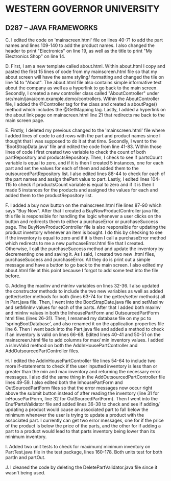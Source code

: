 # WESTERN GOVERNOR UNIVERSITY 
## D287 – JAVA FRAMEWORKS


C.  I edited the code on 'mainscreen.html' file on lines 40-71 to add the part names and lines 109-140 to add the product names. I also changed the header to 
    print "Electronics" on line 19, as well as the title to print "My Electronics Shop" on line 14. 


D.  First, I am a new template called about.html. Within about.html I copy and pasted the first 15 lines of code from my mainscreen.html file so that my about 
    screen will have the same styling/ formatting and changed the tile on line 14 to "About". The about.html file also contains simple informative text about the 
    company as well as a hyperlink to go back to the main screen. Secondly, I created a new controller class called "AboutController" under 
    src/main/java/com.example.demo/controllers. Within the AboutController file, I added the @Controller tag for the class and created a aboutPage() method which
    includes the @GetMapping tag. Lastly, I added a hyperlink on the about link page on mainscreen.html line 21 that redirects me back to the main screen page. 


E.  Firstly, I deleted my previous changed to the 'mainscreen.html' file where I added lines of code to add rows with the part and product names since I thought
    that I was supposed to do it at that time. Secondly, I went to the 'BootStrapData.java' file and edited the code from line 41-83. Within those lines of code 
    I first created two variable to check the count of both partRepository and productsRepository. Then, I check to see if partsCount variable is equal to zero, 
    and if it is then I created 5 instances, one for each part and set the values for each of them and added them to the outsourcedPartRepository list. I also 
    edited lines 88-44 to check for each of the part names and assign thePart value to part. Lastly, I edited lines 104-115 to check if productsCount variable is 
    equal to zero and if it is then I made 5 instances for the products and assigned the values for each and added them to the productRepository list. 


F.  I added a buy now button on the mainscreen.html file lines 87-90 which says "Buy Now". After that I created a BuyNowProductController java file, this file is
    responsible for handling the logic whenever a user clicks on the button and redirects them to either a purchaseError or purchaseSuccess page. The 
    BuyNowProductController file is also responsible for updating the product inventory whenever an item is bought. I do this by checking to see if the inventory 
    is equal to zero and if it is then I call a purchaseError method which redirects to me a new purhcaseError.html file that I created. Otherwise, I call the 
    purchaseSuccess method and update the inventory by decrementing one and saving it. As I said, I created two new .html files, purchaseSuccess and purchaseError.
    All they do is print out a simple message and have a button to go back to the main screen. I also edited my about.html file at this point because I forgot to
    add some text into the file before. 



G.  Adding the maxInv and minInv variables on lines 32-36. I also updated the constructor methods to include the two new variables as well as added getter/setter 
    methods for both (lines 63-74 for the getter/setter methods) all in Part.java file. Then, I went into the BootStrapDate.java file and setMaxInv and setMinInv 
    values for each of the parts. After that I added both maxInv and minInv values in both the InhousePartForm and OutsourcedPartForm html files (lines 26-31). Then, I renamed my 
    database file on my pc to 'springBootDatabase', and also renamed it on the application.properties file line 6. Then I went back into the Part.java file and 
    added a method to check if an inventory is valid on lines 66-68. Edited lines 40-41 and 50-51 on the mainscreen.html file to add columns for max/ min 
    inventory values. I added a isInvValid method on both the AddInHousePartController and AddOutsourcedPartController files. 


H.  I edited the AddinHousePartController file lines 54-64 to include two more if-statements to check if the user inputted inventory is less than or greater than 
    the min and max inventory and returning the necessary error messages. I also did the same thing in the AddOutsourcedPartController file lines 49-59. I also 
    edited both the InhousePartForm and OutSourcedPartForm files so that the error messages now occur right above the submit button instead of after reading the 
    inventory (line 31 for inHousePartForm, line 32 for OutSourcedPartForm). Then I went into the EnufPartsValidator file and added lines 36-38 to check and see 
    if adding/ updating a product would cause an associated part to fall below the minimum whenever the user is trying to update a product with the associated part.
    I currently can get two error messages, one for if the price of the product is below the price of the parts, and the other for if adding a part to a product 
    would lead to that parts inventory being lower than its minimum inventory. 


I.  Added two unit tests to check for maximum/ minimum inventory on PartTest.java file in the test package, lines 160-178. Both units test for both partIn and 
    partOut.


J.  I cleaned the code by deleting the DeletePartValidator.java file since it wasn't being used. 
